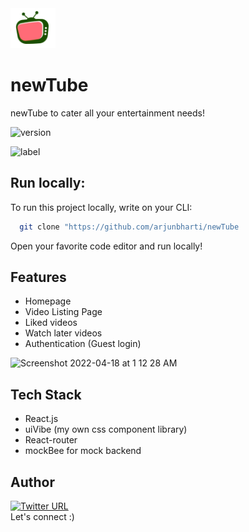 <img src="https://raw.githubusercontent.com/arjunbharti/newTube/development/public/favicon.png" />

# newTube
newTube to cater all your entertainment needs!

![version](https://img.shields.io/badge/version-v1-green)

![label](https://img.shields.io/badge/label-open--source-blue)

## Run locally:

To run this project locally, write on your CLI:

```bash
  git clone "https://github.com/arjunbharti/newTube
```

Open your favorite code editor and run locally!


## Features 

- Homepage
- Video Listing Page
- Liked videos
- Watch later videos
- Authentication (Guest login)


<img width="1440" alt="Screenshot 2022-04-18 at 1 12 28 AM" src="https://user-images.githubusercontent.com/60930192/163729903-33f9f2f2-cc57-4619-aa27-c9fd54861733.png">



## Tech Stack
- React.js
- uiVibe (my own css component library)
- React-router
- mockBee for mock backend

## Author
[![Twitter URL](https://img.shields.io/twitter/url/https/twitter.com/iarjunbharti.svg?style=social&label=Follow%20%40iarjunbharti)](https://twitter.com/iarjunbharti)
<br />
Let's connect :)
